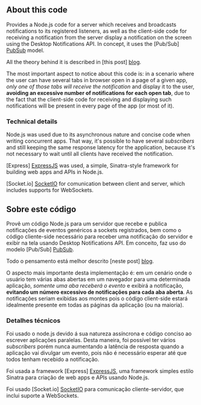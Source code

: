 ﻿## About this code

Provides a Node.js code for a server which receives and broadcasts notifications to its registered listeners, as well as the client-side code for receiving a notification from the server display a notification on the screen using the Desktop Notifications API. In concept, it uses the [Pub/Sub] [PubSub] model.

All the theory behind it is described in [this post] [blog].

The most important aspect to notice about this code is: in a scenario where the user can have several tabs in browser open in a page of a given app, *only one of those tabs will receive the notification* and display it to the user, **avoiding an excessive number of notifications for each open tab**, due to the fact that the client-side code for receiving and displaying such notifications will be present in every page of the app (or most of it).

### Technical details

Node.js was used due to its asynchronous nature and concise code when writing concurrent apps. That way, it's possible to have several *subscribers* and still keeping the same response latency for the application, because it's not necessary to wait until all clients have received the notification.

[Express] [ExpressJS] was used, a simple, Sinatra-style framework for building web apps and APIs in Node.js.

[Socket.io] [SocketIO] for comunication between client and server, which includes supports for WebSockets.


## Sobre este código

Provê um código Node.js para um servidor que recebe e publica notificações de eventos genéricos a sockets registrados, bem como o código cliente-side necessário para receber uma notificação do servidor e exibir na tela usando Desktop Notifications API. Em conceito, faz uso do modelo [Pub/Sub] [PubSub].

Todo o pensamento está melhor descrito [neste post] [blog].

O aspecto mais importante desta implementação é: em um cenário onde o usuário tem várias abas abertas em um navegador para uma determinada aplicação, *somente uma aba receberá o evento* e exibirá a notificação, **evitando um número excessivo de notificações para cada aba aberta**. As notificações seriam exibidas aos montes pois o código client-side estará idealmente presente em todas as páginas da aplicação (ou na maioria).

### Detalhes técnicos

Foi usado o node.js devido á sua natureza assíncrona e código conciso ao escrever aplicações paralelas. Desta maneira, foi possível ter vários *subscribers* porém nunca aumentando a latência de resposta quando a aplicação vai divulgar um evento, pois não é necessário esperar até que todos tenham recebido a notificação.

Foi usada a framework [Express] [ExpressJS], uma framework simples estilo Sinatra para criação de web apps e APIs usando Node.js.

Foi usado [Socket.io] [SocketIO] para comunicação cliente-servidor, que inclui suporte a WebSockets.

[PubSub]: "http://c2.com/cgi/wiki?PublishSubscribeModel"
[blog]: "http://rodolfoferreira.com.br/2013/02/14/useful-solution-for-real-time-event-notifications-for-web-apps-part-1.html"
[ExpressJS]: "http://expressjs.com/"
[SocketIO]: "http://socket.io/"